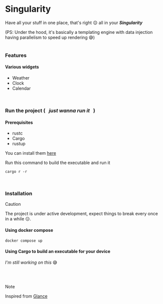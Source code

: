 # Singularity
Have all your stuff in one place, that's right 😌 all in your ___Singularity___ 

(PS: Under the hood, it's basically a templating engine with data injection having parallelism to speed up rendering 😅)
<br/><br/>

### Features
#### Various widgets
* Weather
* Clock
* Calendar

<br/>

### Run the project ( &nbsp; _just wanna run it_ &nbsp; )
#### Prerequisites
- rustc
- Cargo
- rustup

You can install them [here](https://www.rust-lang.org/tools/install)

Run this command to build the executable and run it
```
cargo r -r
```

<br>

### Installation
> [!CAUTION]
>
> The project is under active development, expect things to break every once in a while 😑.


#### Using docker compose

```
docker compose up
```

#### Using Cargo to build an executable for your device
_I'm still working on this_ 😅

<br/><br/>

> [!NOTE]
> Inspired from [Glance](https://github.com/glanceapp/glance)
